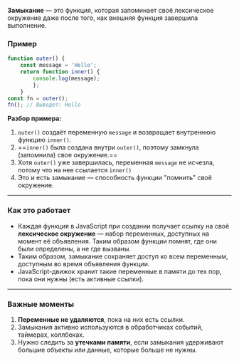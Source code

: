 **Замыкание** — это функция, которая запоминает своё лексическое окружение даже после того, как внешняя функция завершила выполнение.
### Пример
``` js
function outer() {   
	const message = 'Hello';   
	return function inner() {     
		console.log(message);   
		}; 
	}  
const fn = outer(); 
fn(); // Выведет: Hello
```

**Разбор примера:**
1. `outer()` создаёт переменную `message` и возвращает внутреннюю функцию `inner()`.
2. ==`inner()` была создана внутри `outer()`, поэтому замкнула (запомнила) свое окружение.==
3.  Хотя `outer()` уже завершилась, переменная `message` не исчезла, потому что на нее ссылается `inner()`
4. Это и есть замыкание — способность функции "помнить" своё окружение.

---
### Как это работает

- Каждая функция в JavaScript при создании получает ссылку на своё **лексическое окружение** — набор переменных, доступных на момент её объявления. Таким образом функции помнят, где они были определены, а не где вызваны.
- Таким образом, замыкание сохраняет доступ ко всем переменным, доступным во время объявления функции.
- JavaScript-движок хранит такие переменные в памяти до тех пор, пока они нужны (есть активные ссылки).
---
### Важные моменты

1. **Переменные не удаляются**, пока на них есть ссылки.
2. Замыкания активно используются в обработчиках событий, таймерах, коллбеках.
3. Нужно следить за **утечками памяти**, если замыкания удерживают большие объекты или данные, которые больше не нужны.